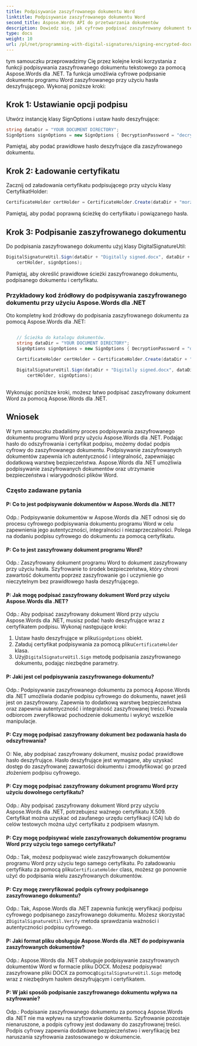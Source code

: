 ```yaml
---
title: Podpisywanie zaszyfrowanego dokumentu Word
linktitle: Podpisywanie zaszyfrowanego dokumentu Word
second_title: Aspose.Words API do przetwarzania dokumentów
description: Dowiedz się, jak cyfrowo podpisać zaszyfrowany dokument tekstowy za pomocą Aspose.Words dla .NET.
type: docs
weight: 10
url: /pl/net/programming-with-digital-signatures/signing-encrypted-document/
---
```

tym samouczku przeprowadzimy Cię przez kolejne kroki korzystania z funkcji podpisywania zaszyfrowanego dokumentu tekstowego za pomocą Aspose.Words dla .NET. Ta funkcja umożliwia cyfrowe podpisanie dokumentu programu Word zaszyfrowanego przy użyciu hasła deszyfrującego. Wykonaj poniższe kroki:

## Krok 1: Ustawianie opcji podpisu

Utwórz instancję klasy SignOptions i ustaw hasło deszyfrujące:

```csharp
string dataDir = "YOUR DOCUMENT DIRECTORY";
SignOptions signOptions = new SignOptions { DecryptionPassword = "decryptionpassword" };
```

Pamiętaj, aby podać prawidłowe hasło deszyfrujące dla zaszyfrowanego dokumentu.

## Krok 2: Ładowanie certyfikatu

Zacznij od załadowania certyfikatu podpisującego przy użyciu klasy CertyfikatHolder:

```csharp
CertificateHolder certHolder = CertificateHolder.Create(dataDir + "morzal.pfx", "aw");
```

Pamiętaj, aby podać poprawną ścieżkę do certyfikatu i powiązanego hasła.

## Krok 3: Podpisanie zaszyfrowanego dokumentu

Do podpisania zaszyfrowanego dokumentu użyj klasy DigitalSignatureUtil:

```csharp
DigitalSignatureUtil.Sign(dataDir + "Digitally signed.docx", dataDir + "Document.EncryptedDocument.docx",
	certHolder, signOptions);
```

Pamiętaj, aby określić prawidłowe ścieżki zaszyfrowanego dokumentu, podpisanego dokumentu i certyfikatu.

### Przykładowy kod źródłowy do podpisywania zaszyfrowanego dokumentu przy użyciu Aspose.Words dla .NET

Oto kompletny kod źródłowy do podpisania zaszyfrowanego dokumentu za pomocą Aspose.Words dla .NET:

```csharp

	// Ścieżka do katalogu dokumentów.
	string dataDir = "YOUR DOCUMENT DIRECTORY";
	SignOptions signOptions = new SignOptions { DecryptionPassword = "decryptionPassword" };

	CertificateHolder certHolder = CertificateHolder.Create(dataDir + "morzal.pfx", "aw");
	
	DigitalSignatureUtil.Sign(dataDir + "Digitally signed.docx", dataDir + "Document.EncryptedDocument.docx",
		certHolder, signOptions);
	

```
Wykonując poniższe kroki, możesz łatwo podpisać zaszyfrowany dokument Word za pomocą Aspose.Words dla .NET.

## Wniosek

W tym samouczku zbadaliśmy proces podpisywania zaszyfrowanego dokumentu programu Word przy użyciu Aspose.Words dla .NET. Podając hasło do odszyfrowania i certyfikat podpisu, możemy dodać podpis cyfrowy do zaszyfrowanego dokumentu. Podpisywanie zaszyfrowanych dokumentów zapewnia ich autentyczność i integralność, zapewniając dodatkową warstwę bezpieczeństwa. Aspose.Words dla .NET umożliwia podpisywanie zaszyfrowanych dokumentów oraz utrzymanie bezpieczeństwa i wiarygodności plików Word.

### Często zadawane pytania

#### P: Co to jest podpisywanie dokumentów w Aspose.Words dla .NET?

Odp.: Podpisywanie dokumentów w Aspose.Words dla .NET odnosi się do procesu cyfrowego podpisywania dokumentu programu Word w celu zapewnienia jego autentyczności, integralności i niezaprzeczalności. Polega na dodaniu podpisu cyfrowego do dokumentu za pomocą certyfikatu.

#### P: Co to jest zaszyfrowany dokument programu Word?

Odp.: Zaszyfrowany dokument programu Word to dokument zaszyfrowany przy użyciu hasła. Szyfrowanie to środek bezpieczeństwa, który chroni zawartość dokumentu poprzez zaszyfrowanie go i uczynienie go nieczytelnym bez prawidłowego hasła deszyfrującego.

#### P: Jak mogę podpisać zaszyfrowany dokument Word przy użyciu Aspose.Words dla .NET?

Odp.: Aby podpisać zaszyfrowany dokument Word przy użyciu Aspose.Words dla .NET, musisz podać hasło deszyfrujące wraz z certyfikatem podpisu. Wykonaj następujące kroki:
1.  Ustaw hasło deszyfrujące w pliku`SignOptions` obiekt.
2.  Załaduj certyfikat podpisywania za pomocą pliku`CertificateHolder` klasa.
3.  Użyj`DigitalSignatureUtil.Sign` metodę podpisania zaszyfrowanego dokumentu, podając niezbędne parametry.

#### P: Jaki jest cel podpisywania zaszyfrowanego dokumentu?

Odp.: Podpisywanie zaszyfrowanego dokumentu za pomocą Aspose.Words dla .NET umożliwia dodanie podpisu cyfrowego do dokumentu, nawet jeśli jest on zaszyfrowany. Zapewnia to dodatkową warstwę bezpieczeństwa oraz zapewnia autentyczność i integralność zaszyfrowanej treści. Pozwala odbiorcom zweryfikować pochodzenie dokumentu i wykryć wszelkie manipulacje.

#### P: Czy mogę podpisać zaszyfrowany dokument bez podawania hasła do odszyfrowania?

O: Nie, aby podpisać zaszyfrowany dokument, musisz podać prawidłowe hasło deszyfrujące. Hasło deszyfrujące jest wymagane, aby uzyskać dostęp do zaszyfrowanej zawartości dokumentu i zmodyfikować go przed złożeniem podpisu cyfrowego.

#### P: Czy mogę podpisać zaszyfrowany dokument programu Word przy użyciu dowolnego certyfikatu?

Odp.: Aby podpisać zaszyfrowany dokument Word przy użyciu Aspose.Words dla .NET, potrzebujesz ważnego certyfikatu X.509. Certyfikat można uzyskać od zaufanego urzędu certyfikacji (CA) lub do celów testowych można użyć certyfikatu z podpisem własnym.

#### P: Czy mogę podpisywać wiele zaszyfrowanych dokumentów programu Word przy użyciu tego samego certyfikatu?

 Odp.: Tak, możesz podpisywać wiele zaszyfrowanych dokumentów programu Word przy użyciu tego samego certyfikatu. Po załadowaniu certyfikatu za pomocą pliku`CertificateHolder` class, możesz go ponownie użyć do podpisania wielu zaszyfrowanych dokumentów.

#### P: Czy mogę zweryfikować podpis cyfrowy podpisanego zaszyfrowanego dokumentu?

 Odp.: Tak, Aspose.Words dla .NET zapewnia funkcję weryfikacji podpisu cyfrowego podpisanego zaszyfrowanego dokumentu. Możesz skorzystać z`DigitalSignatureUtil.Verify` metoda sprawdzania ważności i autentyczności podpisu cyfrowego.

#### P: Jaki format pliku obsługuje Aspose.Words dla .NET do podpisywania zaszyfrowanych dokumentów?

 Odp.: Aspose.Words dla .NET obsługuje podpisywanie zaszyfrowanych dokumentów Word w formacie pliku DOCX. Możesz podpisywać zaszyfrowane pliki DOCX za pomocą`DigitalSignatureUtil.Sign` metodę wraz z niezbędnym hasłem deszyfrującym i certyfikatem.

#### P: W jaki sposób podpisanie zaszyfrowanego dokumentu wpływa na szyfrowanie?

Odp.: Podpisanie zaszyfrowanego dokumentu za pomocą Aspose.Words dla .NET nie ma wpływu na szyfrowanie dokumentu. Szyfrowanie pozostaje nienaruszone, a podpis cyfrowy jest dodawany do zaszyfrowanej treści. Podpis cyfrowy zapewnia dodatkowe bezpieczeństwo i weryfikację bez naruszania szyfrowania zastosowanego w dokumencie.